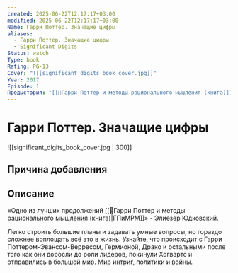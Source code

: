 ```yaml
---
created: 2025-06-22T12:17:17+03:00
modified: 2025-06-22T12:17:17+03:00
Name: Гарри Поттер. Значащие цифры
aliases:
  - Гарри Поттер. Значащие цифры
  - Significant Digits
Status: watch
Type: book
Rating: PG-13
Cover: "![[significant_digits_book_cover.jpg]]"
Year: 2017
Episode: 1
Предыстория: "[[📘Гарри Поттер и методы рационального мышления (книга)]]"
---
```


# Гарри Поттер. Значащие цифры

![[significant_digits_book_cover.jpg | 300]]






## Причина добавления




## Описание

«Одно из лучших продолжений [[📘Гарри Поттер и методы рационального мышления (книга)|ГПиМРМ]]» - Элиезер Юдковский.

Легко строить большие планы и задавать умные вопросы, но гораздо сложнее воплощать всё это в жизнь. Узнайте, что происходит с Гарри Поттером-Эвансом-Верресом, Гермионой, Драко и остальными после того как они доросли до роли лидеров, покинули Хогвартс и отправились в большой мир. Мир интриг, политики и войны.

